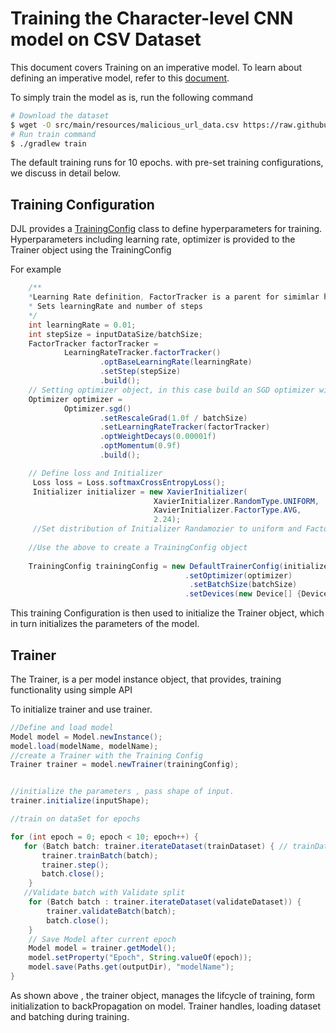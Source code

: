 # Training the Character-level CNN model on CSV Dataset

This document covers Training on an imperative model. To learn about defining an imperative model, refer to this [document](define_model.md).


To simply train the model as is, run the following command 



```bash
# Download the dataset
$ wget -O src/main/resources/malicious_url_data.csv https://raw.githubusercontent.com/incertum/cyber-matrix-ai/master/Malicious-URL-Detection-Deep-Learning/data/url_data_mega_deep_learning.csv
# Run train command
$ ./gradlew train
```
The default training runs for 10 epochs. with pre-set training configurations, we discuss in detail below.


## Training Configuration

DJL provides a [TrainingConfig](https://github.com/awslabs/djl) class to define hyperparameters for training. Hyperparameters including learning rate, optimizer is provided to the Trainer object using the TrainingConfig

For example
```java
    /**
    *Learning Rate definition, FactorTracker is a parent for simimlar hyperparameteres
    * Sets learningRate and number of steps
    */
    int learningRate = 0.01;
    int stepSize = inputDataSize/batchSize;
    FactorTracker factorTracker =
            LearningRateTracker.factorTracker()
                    .optBaseLearningRate(learningRate)
                    .setStep(stepSize)
                    .build();
    // Setting optimizer object, in this case build an SGD optimizer with momentum
    Optimizer optimizer =
            Optimizer.sgd()
                    .setRescaleGrad(1.0f / batchSize)
                    .setLearningRateTracker(factorTracker)
                    .optWeightDecays(0.00001f)
                    .optMomentum(0.9f)
                    .build();

    // Define loss and Initializer 
     Loss loss = Loss.softmaxCrossEntropyLoss();
     Initializer initializer = new XavierInitializer(
                                XavierInitializer.RandomType.UNIFORM,
                                XavierInitializer.FactorType.AVG,
                                2.24);
     //Set distribution of Initializer Randamozier to uniform and Factor to be average, with magintude.
     
    //Use the above to create a TrainingConfig object
  
    TrainingConfig trainingConfig = new DefaultTrainerConfig(initializer, loss)
                                       .setOptimizer(optimizer)
                                        .setBatchSize(batchSize)
                                       .setDevices(new Device[] {Device.defaultDevice()});
```
This training Configuration is then used to initialize the Trainer object, which in turn initializes the parameters of the model.

## Trainer 

The Trainer, is a per model instance object, that provides, training functionality using simple API

To initialize trainer and use trainer.

```java
//Define and load model
Model model = Model.newInstance();
model.load(modelName, modelName);
//create a Trainer with the Training Config
Trainer trainer = model.newTrainer(trainingConfig);


//initialize the parameters , pass shape of input.
trainer.initialize(inputShape);

//train on dataSet for epochs

for (int epoch = 0; epoch < 10; epoch++) {
   for (Batch batch: trainer.iterateDataset(trainDataset) { // trainDataset is a Dataset Object, containing TRAIN split
       trainer.trainBatch(batch);
       trainer.step();
       batch.close();
    }
   //Validate batch with Validate split
    for (Batch batch : trainer.iterateDataset(validateDataset)) {
        trainer.validateBatch(batch);
        batch.close();
    }
    // Save Model after current epoch
    Model model = trainer.getModel();
    model.setProperty("Epoch", String.valueOf(epoch));
    model.save(Paths.get(outputDir), "modelName");
}
```

As shown above , the trainer object, manages the lifcycle of training, form initialization to backPropagation on model. Trainer handles, loading dataset and batching during training.